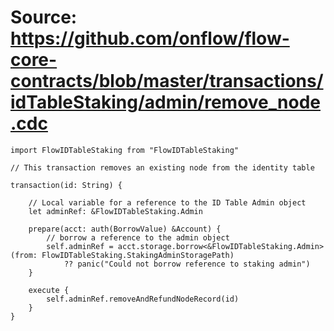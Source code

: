 # Source: https://github.com/onflow/flow-core-contracts/blob/master/transactions/idTableStaking/admin/remove_node.cdc

```
import FlowIDTableStaking from "FlowIDTableStaking"

// This transaction removes an existing node from the identity table

transaction(id: String) {

    // Local variable for a reference to the ID Table Admin object
    let adminRef: &FlowIDTableStaking.Admin

    prepare(acct: auth(BorrowValue) &Account) {
        // borrow a reference to the admin object
        self.adminRef = acct.storage.borrow<&FlowIDTableStaking.Admin>(from: FlowIDTableStaking.StakingAdminStoragePath)
            ?? panic("Could not borrow reference to staking admin")
    }

    execute {
        self.adminRef.removeAndRefundNodeRecord(id)
    }
}
```
